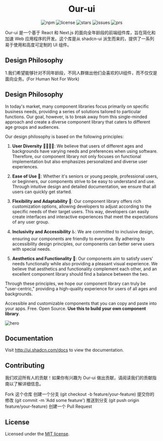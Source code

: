 <div align="center">

# Our-ui
![npm](https://img.shields.io/npm/v/our-ui) ![license](https://img.shields.io/github/license/SlientStor/our-ui) ![stars](https://img.shields.io/github/stars/SlientStor/our-ui) ![issues](https://img.shields.io/github/issues/SlientStor/our-ui) ![prs](https://img.shields.io/github/issues-pr/SlientStor/our-ui)

</div>

Our-ui 是一个基于 React 和 Next.js 的面向全年龄段的前端组件库，旨在简化和加速 Web 应用程序的开发。这个库是从 shadcn-ui 派生而来的，提供了一系列易于使用和高度可定制的 UI 组件。

## Design Philosophy
1.我们希望能够针对不同年龄段，不同人群做出他们会喜欢的UI组件，而不仅仅是面向业务。(For Human Not For Work)
## Design Philosophy

In today's market, many component libraries focus primarily on specific business needs, providing a series of solutions tailored to particular functions. Our goal, however, is to break away from this single-minded approach and create a diverse component library that caters to different age groups and audiences.

Our design philosophy is based on the following principles:

1. **User Diversity** 👨‍👩‍👧‍👦: We believe that users of different ages and backgrounds have varying needs and preferences when using software. Therefore, our component library not only focuses on functional implementation but also emphasizes personalized and diverse user experiences.

2. **Ease of Use** 🧩: Whether it's seniors or young people, professional users, or beginners, our components strive to be easy to understand and use. Through intuitive design and detailed documentation, we ensure that all users can quickly get started.

3. **Flexibility and Adaptability** 🔄: Our component library offers rich customization options, allowing developers to adjust according to the specific needs of their target users. This way, developers can easily create interfaces and interactive experiences that meet the expectations of any user group.

4. **Inclusivity and Accessibility** ♿: We are committed to inclusive design, ensuring our components are friendly to everyone. By adhering to accessibility design principles, our components can better serve users with special needs.

5. **Aesthetics and Functionality** 🎨: Our components aim to satisfy users' needs functionally while also providing a pleasant visual experience. We believe that aesthetics and functionality complement each other, and an excellent component library should find a balance between the two.

Through these principles, we hope our component library can truly be "user-centric," providing a high-quality experience for users of all ages and backgrounds.



Accessible and customizable components that you can copy and paste into your apps. Free. Open Source. **Use this to build your own component library**.

![hero](apps/www/public/og.jpg)

## Documentation

Visit http://ui.shadcn.com/docs to view the documentation.

## Contributing
我们欢迎所有人的贡献！如果你有兴趣为 Our-ui 做出贡献，请阅读我们的贡献指南以了解详细信息。

Fork 这个仓库
创建一个分支 (git checkout -b feature/your-feature)
提交你的修改 (git commit -m 'Add some feature')
推送到分支 (git push origin feature/your-feature)
创建一个 Pull Request

## License

Licensed under the [MIT license](https://github.com/shadcn/ui/blob/main/LICENSE.md).
